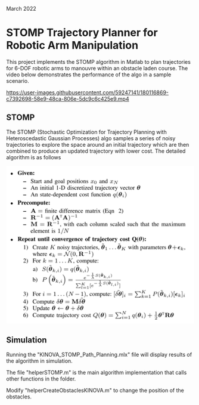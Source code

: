 March 2022
# STOMP Trajectory Planner for Robotic Arm Manipulation

This project implements the STOMP algorithm in Matlab to plan trajectories for 6-DOF robotic arms to manouvre within an obstacle laden course. The video below demonstrates the performance of the algo in a sample scenario.

https://user-images.githubusercontent.com/59247141/180116869-c7392698-58e9-48ca-806e-5dc9c6c425e9.mp4

## STOMP

The STOMP (Stochastic Optimization for Trajectory Planning with Heteroscedastic Gaussian Processes) algo samples a series of noisy trajectories to explore the space around an initial trajectory which are then combined to produce an updated trajectory with lower cost. The detailed algorithm is as follows

![STOMP Algo](images/stomp_algo.png)

## Simulation

Running the "KINOVA_STOMP_Path_Planning.mlx" file will display results of the algorithm in simulation.

The file "helperSTOMP.m" is the main algorithm implementation that calls other functions in the folder.

Modify "helperCreateObstaclesKINOVA.m" to change the position of the obstacles.
